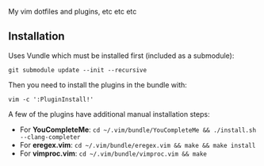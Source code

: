 My vim dotfiles and plugins, etc etc etc

Installation
------------
Uses Vundle which must be installed first (included as a submodule):

    git submodule update --init --recursive

Then you need to install the plugins in the bundle with:

    vim -c ':PluginInstall!'

A few of the plugins have additional manual installation steps:

* For **YouCompleteMe**: `cd ~/.vim/bundle/YouCompleteMe && ./install.sh --clang-completer`
* For **eregex.vim**: `cd ~/.vim/bundle/eregex.vim && make && make install`
* For **vimproc.vim**: `cd ~/.vim/bundle/vimproc.vim && make`

